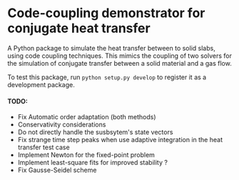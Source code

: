# Code-coupling demonstrator for conjugate heat transfer

A Python package to simulate the heat transfer between to solid slabs, using code coupling techniques.
This mimics the coupling of two solvers for the simulation of conjugate transfer between a solid material and a gas flow.

To test this package, run `python setup.py develop` to register it as a development package.

#### TODO:
* Fix Automatic order adaptation (both methods)
* Conservativity considerations
* Do not directly handle the susbsytem's state vectors
* Fix strange time step peaks when use adaptive integration in the heat transfer test case
* Implement Newton for the fixed-point problem
* Implement least-square fits for improved stability ?
* Fix Gausse-Seidel scheme
